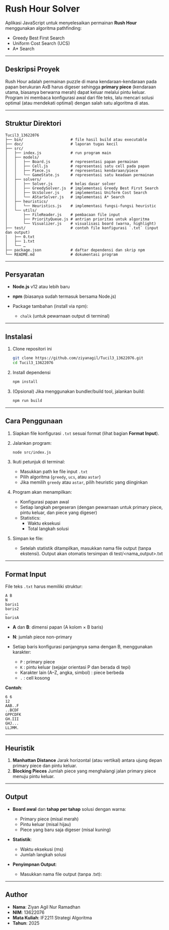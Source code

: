 # Rush Hour Solver

Aplikasi JavaScript untuk menyelesaikan permainan **Rush Hour** menggunakan algoritma pathfinding:

* Greedy Best First Search
* Uniform Cost Search (UCS)
* A\* Search

---

## Deskripsi Proyek

Rush Hour adalah permainan puzzle di mana kendaraan-kendaraan pada papan berukuran AxB harus digeser sehingga **primary piece** (kendaraan utama, biasanya berwarna merah) dapat keluar melalui pintu keluar. Program ini membaca konfigurasi awal dari file teks, lalu mencari solusi optimal (atau mendekati optimal) dengan salah satu algoritma di atas.

---

## Struktur Direktori

```
Tucil3_13622076
├── bin/                     # file hasil build atau executable
├── doc/                     # laporan tugas kecil
├── src/
│   ├── index.js             # run program main
│   ├── models/
│   │   ├── Board.js         # representasi papan permainan
│   │   ├── Cell.js          # representasi satu cell pada papan
│   │   ├── Piece.js         # representasi kendaraan/piece
│   │   └── GameState.js     # representasi satu keadaan permainan
│   ├── solvers/
│   │   ├── Solver.js        # kelas dasar solver
│   │   ├── GreedySolver.js  # implementasi Greedy Best First Search
│   │   ├── UcsSolver.js     # implementasi Uniform Cost Search
│   │   └── AStarSolver.js   # implementasi A* Search
│   ├── heuristics/
│   │   └── Heuristics.js    # implementasi fungsi-fungsi heuristic
│   └── utils/
│       ├── FileReader.js    # pembacaan file input
│       ├── PriorityQueue.js # antrian prioritas untuk algoritma
│       └── Visualizer.js    # visualisasi board (warna, highlight)
├── test/                    # contoh file konfigurasi `.txt` (input dan output)
│   ├── 0.txt
│   ├── 1.txt
│   └── …  
├── package.json             # daftar dependensi dan skrip npm
└── README.md                # dokumentasi program
```

---

## Persyaratan

* **Node.js** v12 atau lebih baru
* **npm** (biasanya sudah termasuk bersama Node.js)
* Package tambahan (install via npm):

  * `chalk` (untuk pewarnaan output di terminal)

---

## Instalasi

1. Clone repositori ini

   ```bash
   git clone https://github.com/ziyanagil/Tucil3_13622076.git
   cd Tucil3_13622076
   ```
2. Install dependensi

   ```bash
   npm install
   ```
3. (Opsional) Jika menggunakan bundler/build tool, jalankan build:

   ```bash
   npm run build
   ```

---

## Cara Penggunaan

1. Siapkan file konfigurasi `.txt` sesuai format (lihat bagian **Format Input**).

2. Jalankan program:

   ```bash
   node src/index.js
   ```

3. Ikuti petunjuk di terminal:

   * Masukkan path ke file input `.txt`
   * Pilih algoritma (`greedy`, `ucs`, atau `astar`)
   * Jika memilih `greedy` atau `astar`, pilih heuristic yang diinginkan

4. Program akan menampilkan:

   * Konfigurasi papan awal
   * Setiap langkah pergeseran (dengan pewarnaan untuk primary piece, pintu keluar, dan piece yang digeser)
   * Statistics:
     * Waktu eksekusi
     * Total langkah solusi

5. Simpan ke file:    
   * Setelah statistik ditampilkan, masukkan nama file output (tanpa ekstensi). Output akan otomatis tersimpan di test/<nama_output>.txt
---

## Format Input

File teks `.txt` harus memiliki struktur:

```
A B
N
baris1
baris2
…
barisA
```

* **A** dan **B**: dimensi papan (A kolom × B baris)
* **N**: jumlah piece non-primary
* Setiap baris konfigurasi panjangnya sama dengan B, menggunakan karakter:

  * `P` : primary piece
  * `K` : pintu keluar (sejajar orientasi P dan berada di tepi)
  * Karakter lain (A–Z, angka, simbol) : piece berbeda
  * `.` : cell kosong

**Contoh**:

```
6 6
12
AAB..F
..BCDF
GPPCDFK
GH.III
GHJ...
LLJMM.
```

---

## Heuristik

1. **Manhattan Distance**
   Jarak horizontal (atau vertikal) antara ujung depan primary piece dan pintu keluar.
2. **Blocking Pieces**
   Jumlah piece yang menghalangi jalan primary piece menuju pintu keluar.

---

## Output

* **Board awal** dan **tahap per tahap** solusi dengan warna:

  * Primary piece (misal merah)
  * Pintu keluar (misal hijau)
  * Piece yang baru saja digeser (misal kuning)

* **Statistik**:

  * Waktu eksekusi (ms)
  * Jumlah langkah solusi

* **Penyimpnan Output**:
  * Masukkan nama file output (tanpa .txt):  

---

## Author
- **Nama**: Ziyan Agil Nur Ramadhan
- **NIM**: 13622076
- **Mata Kuliah**: IF2211 Strategi Algoritma
- **Tahun**: 2025

